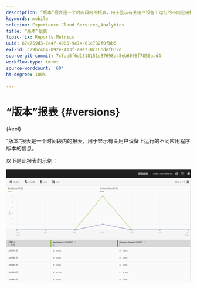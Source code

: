 ```yaml
---
description: “版本”报表是一个时间段内的报表，用于显示有关用户设备上运行的不同应用程序版本的信息。
keywords: mobile
solution: Experience Cloud Services,Analytics
title: “版本”报表
topic-fix: Reports,Metrics
uuid: 67e759d3-7e4f-4985-9e74-61c782f0fbb5
exl-id: c29bc404-892e-413f-a9e2-0c16bdef032d
source-git-commit: 7cfaa5f6d1318151e87698a45eb6006f7850aad4
workflow-type: tm+mt
source-wordcount: '60'
ht-degree: 100%

---
```


# “版本”报表 {#versions}

{#eol}

“版本”报表是一个时间段内的报表，用于显示有关用户设备上运行的不同应用程序版本的信息。

以下是此报表的示例：

![](assets/report_versions.png)
